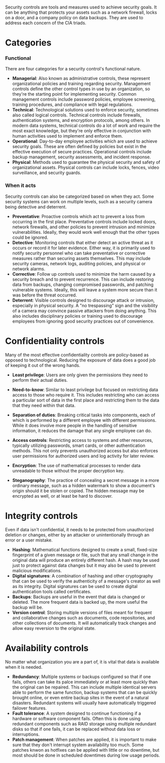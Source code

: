 Security controls are tools and measures used to achieve security goals. It can be anything that protects your assets such as a network firewall, locks on a door, and a company policy on data backups. They are used to address each concern of the CIA triads.

# Categories
### Functional
There are four categories for a security control's functional nature.
- **Managerial**: Also known as administrative controls, these represent organizational policies and training regarding security. Management controls define the other control types in use by an organization, so they're the starting point for implementing security. Common management controls include password policies, employee screening, training procedures, and compliance with legal regulations.
- **Technical**: Technological solutions used to enforce security, sometimes also called logical controls. Technical controls include firewalls, authentication systems, and encryption protocols, among others. In modern data systems, technical controls do a lot of work and require the most exact knowledge, but they're only effective in conjunction with human activities used to implement and enforce them.
- **Operational**: Day-to-day employee activities which are used to achieve security goals. These are often defined by policies but exist in the effective execution of secure practices. Operational controls include backup management, security assessments, and incident response.
- **Physical**: Methods used to guarantee the physical security and safety of organizational assets. Physical controls can include locks, fences, video surveillance, and security guards.

### When it acts
Security controls can also be categorized based on when they act. Some security systems can work on multiple levels, such as a security camera being detective and deterrent.
- **Preventative**: Proactive controls which act to prevent a loss from occurring in the first place. Preventative controls include locked doors, network firewalls, and other policies to prevent intrusion and minimize vulnerabilities. Ideally, they would work well enough that the other types could be ignored.
- **Detective**: Monitoring controls that either detect an active threat as it occurs or record it for later evidence. Either way, it is primarily used to notify security personnel who can take preventative or corrective measures rather than securing assets themselves. This may include security cameras, network logs, auditing policies, and physical or network alarms.
- **Corrective**: Follow up controls used to minimize the harm caused by a security breach and to prevent recurrence. This can include restoring data from backups, changing compromised passwords, and patching vulnerable systems. Ideally, this will leave a system more secure than it was before the threat occurred.
- **Deterrent**: Visible controls designed to discourage attack or intrusion, especially in physical security. A "no trespassing" sign and the visibility of a camera may convince passive attackers from doing anything. This also includes disciplinary policies or training used to discourage employees from ignoring good security practices out of convenience.

# Confidentiality controls
Many of the most effective confidentiality controls are policy-based as opposed to technological. Reducing the exposure of data does a good job of keeping it out of the wrong hands.

- **Least privilege**: Users are only given the permissions they need to perform their actual duties.
- **Need-to-know**: Similar to least privilege but focused on restricting data access to those who require it. This includes restricting who can access a particular sort of data in the first place and restricting them to the data that they need within that data.
- **Separation of duties**: Breaking critical tasks into components, each of which is performed by a different employee with different permissions. While it does involve more people in the handling of sensitive information, it reduces the damage that any single employee can do.

- **Access controls**: Restricting access to systems and other resources, typically utilizing passwords, smart cards, or other authentication methods. This not only prevents unauthorized access but also enforces user permissions for authorized users and log activity for later review.
- **Encryption**: The use of mathematical processes to render data unreadable to those without the proper decryption key.
- **Steganography**: The practice of concealing a secret message in a more ordinary message, such as a hidden watermark to show a document's origin should it be stolen or copied. The hidden message may be encrypted as well, or at least be hard to discover.

# Integrity controls
Even if data isn't confidential, it needs to be protected from unauthorized deletion or changes, either by an attacker or unintentionally through an error or a user mistake.

- **Hashing**: Mathematical functions designed to create a small, fixed-size fingerprint of a given message or file, such that any small change in the original data will produce an entirely different hash. A hash may be used just to protect against data changes but it may also be used to prevent malicious modifications.
- **Digital signatures**: A combination of hashing and other cryptography that can be used to verify the authenticity of a message's creator as well as its integrity. Digital signatures can be used to create digital authentication tools called certificates.
- **Backups**: Backups are useful in the event that data is changed or deleted. The more frequent data is backed up, the more useful the backup will be.
- **Version control**: Storing multiple versions of files meant for frequent and collaborative changes such as documents, code repositories, and other collections of documents. It will automatically track changes and allow easy reversion to the original state.

# Availability controls
No matter what organization you are a part of, it is vital that data is available when it is needed.

- **Redundancy**: Multiple systems or backups configured so that if one fails, others can take its palce immediately or at least more quickly than the original can be repaired. This can include multiple identical servers able to perform the same function, backup systems that can be quickly brought online, or even entire backup sites in the event of a natural disasters. Redundant systems will usually have automatically triggered failover features.
- **Fault tolerance**: A system designed to continue functioning if a hardware or software component fails. Often this is done using redundant components such as RAID storage using multiple redundant disks so that if one fails, it can be replaced without data loss or interruptions.
- **Patch management**: When patches are applied, it is important to make sure that they don't interrupt system availability too much. Some patches knwon as hotfixes can be applied with little or no downtime, but most should be done in scheduled downtimes during low usage periods.